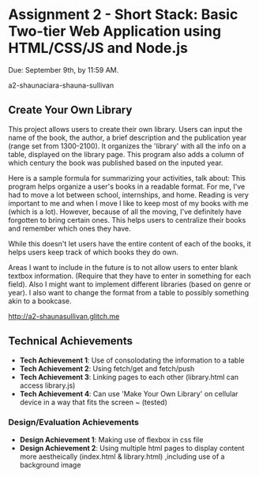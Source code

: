 Assignment 2 - Short Stack: Basic Two-tier Web Application using HTML/CSS/JS and Node.js  
===

Due: September 9th, by 11:59 AM.

a2-shaunaciara-shauna-sullivan

## Create Your Own Library
This project allows users to create their own library. Users can input the name of the book, the author, 
a brief description and the publication year (range set from 1300-2100). It organizes the 'library' with 
all the info on a table, displayed on the library page. This program also adds a column of which century
the book was published based on the inputed year.

Here is a sample formula for summarizing your activities, talk about:
This program helps organize a user's books in a readable format.
For me, I've had to move a lot between school, internships, and home. Reading is very important to me and when 
I move I like to keep most of my books with me (which is a lot). However, because of all the moving, I've definitely
have forgotten to bring certain ones. This helps users to centralize their books and remember which ones they have. 

While this doesn't let users have the entire content of each of the books, it helps users keep track of which books
they do own. 

Areas I want to include in the future is to not allow users to enter blank textbox information. (Require that they have
to enter in something for each field). Also I might want to implement different libraries (based on genre or year). I also want to 
change the format from a table to possibly something akin to a bookcase.


http://a2-shaunasullivan.glitch.me

## Technical Achievements
- **Tech Achievement 1**: Use of consolodating the information to a table
- **Tech Achievement 2**: Using fetch/get and fetch/push
- **Tech Achievement 3**: Linking pages to each other (library.html can access library.js)
- **Tech Achievement 4**: Can use 'Make Your Own Library' on cellular device in a way that fits the screen ~ (tested)



### Design/Evaluation Achievements
- **Design Achievement 1**: Making use of flexbox in css file 
- **Design Achievement 2**: Using multiple html pages to display content more aestheically (index.html & library.html)
,including use of a background image
